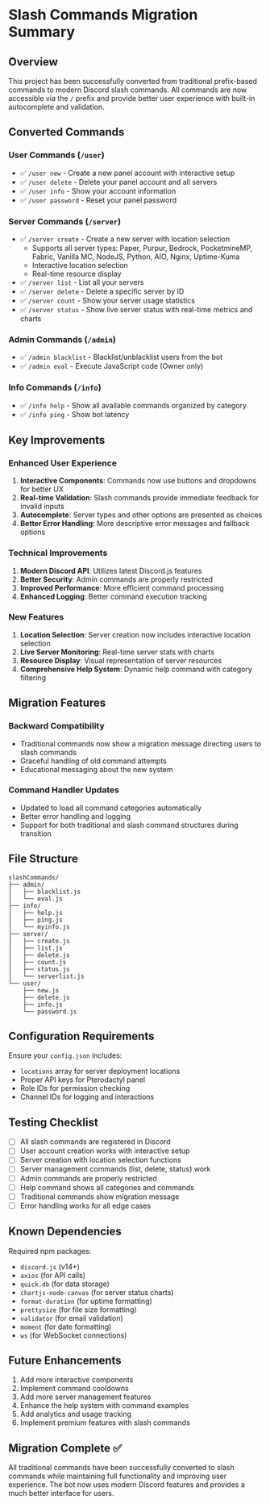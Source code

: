 # Slash Commands Migration Summary

## Overview
This project has been successfully converted from traditional prefix-based commands to modern Discord slash commands. All commands are now accessible via the `/` prefix and provide better user experience with built-in autocomplete and validation.

## Converted Commands

### User Commands (`/user`)
- ✅ `/user new` - Create a new panel account with interactive setup
- ✅ `/user delete` - Delete your panel account and all servers
- ✅ `/user info` - Show your account information
- ✅ `/user password` - Reset your panel password

### Server Commands (`/server`)
- ✅ `/server create` - Create a new server with location selection
  - Supports all server types: Paper, Purpur, Bedrock, PocketmineMP, Fabric, Vanilla MC, NodeJS, Python, AIO, Nginx, Uptime-Kuma
  - Interactive location selection
  - Real-time resource display
- ✅ `/server list` - List all your servers
- ✅ `/server delete` - Delete a specific server by ID
- ✅ `/server count` - Show your server usage statistics
- ✅ `/server status` - Show live server status with real-time metrics and charts

### Admin Commands (`/admin`)
- ✅ `/admin blacklist` - Blacklist/unblacklist users from the bot
- ✅ `/admin eval` - Execute JavaScript code (Owner only)

### Info Commands (`/info`)
- ✅ `/info help` - Show all available commands organized by category
- ✅ `/info ping` - Show bot latency

## Key Improvements

### Enhanced User Experience
1. **Interactive Components**: Commands now use buttons and dropdowns for better UX
2. **Real-time Validation**: Slash commands provide immediate feedback for invalid inputs
3. **Autocomplete**: Server types and other options are presented as choices
4. **Better Error Handling**: More descriptive error messages and fallback options

### Technical Improvements
1. **Modern Discord API**: Utilizes latest Discord.js features
2. **Better Security**: Admin commands are properly restricted
3. **Improved Performance**: More efficient command processing
4. **Enhanced Logging**: Better command execution tracking

### New Features
1. **Location Selection**: Server creation now includes interactive location selection
2. **Live Server Monitoring**: Real-time server stats with charts
3. **Resource Display**: Visual representation of server resources
4. **Comprehensive Help System**: Dynamic help command with category filtering

## Migration Features

### Backward Compatibility
- Traditional commands now show a migration message directing users to slash commands
- Graceful handling of old command attempts
- Educational messaging about the new system

### Command Handler Updates
- Updated to load all command categories automatically
- Better error handling and logging
- Support for both traditional and slash command structures during transition

## File Structure

```
slashCommands/
├── admin/
│   ├── blacklist.js
│   └── eval.js
├── info/
│   ├── help.js
│   ├── ping.js
│   └── myinfo.js
├── server/
│   ├── create.js
│   ├── list.js
│   ├── delete.js
│   ├── count.js
│   ├── status.js
│   └── serverlist.js
└── user/
    ├── new.js
    ├── delete.js
    ├── info.js
    └── password.js
```

## Configuration Requirements

Ensure your `config.json` includes:
- `locations` array for server deployment locations
- Proper API keys for Pterodactyl panel
- Role IDs for permission checking
- Channel IDs for logging and interactions

## Testing Checklist

- [ ] All slash commands are registered in Discord
- [ ] User account creation works with interactive setup
- [ ] Server creation with location selection functions
- [ ] Server management commands (list, delete, status) work
- [ ] Admin commands are properly restricted
- [ ] Help command shows all categories and commands
- [ ] Traditional commands show migration message
- [ ] Error handling works for all edge cases

## Known Dependencies

Required npm packages:
- `discord.js` (v14+)
- `axios` (for API calls)
- `quick.db` (for data storage)
- `chartjs-node-canvas` (for server status charts)
- `format-duration` (for uptime formatting)
- `prettysize` (for file size formatting)
- `validator` (for email validation)
- `moment` (for date formatting)
- `ws` (for WebSocket connections)

## Future Enhancements

1. Add more interactive components
2. Implement command cooldowns
3. Add more server management features
4. Enhance the help system with command examples
5. Add analytics and usage tracking
6. Implement premium features with slash commands

## Migration Complete ✅

All traditional commands have been successfully converted to slash commands while maintaining full functionality and improving user experience. The bot now uses modern Discord features and provides a much better interface for users.